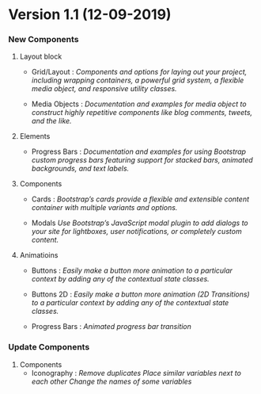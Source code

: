 # Version 1.1 (12-09-2019)

### New Components

1. Layout block 
    * Grid/Layout :
        *Components and options for laying out your project, including wrapping containers, a powerful grid system, a flexible media object, and responsive utility classes.*

    * Media Objects :
        *Documentation and examples for media object to construct highly repetitive components like blog comments, tweets, and the like.*
1. Elements
    * Progress Bars :
        *Documentation and examples for using Bootstrap custom progress bars featuring support for stacked bars, animated backgrounds, and text labels.*

1. Components
    * Cards :
        *Bootstrap’s cards provide a flexible and extensible content container with multiple variants and options.*
    
    * Modals
        *Use Bootstrap’s JavaScript modal plugin to add dialogs to your site for lightboxes, user notifications, or completely custom content.*

1. Animatioins 
    * Buttons :
        *Easily make a button more animation to a particular context by adding any of the contextual state classes.*

    * Buttons 2D :
        *Easily make a button more animation (2D Transitions) to a particular context by adding any of the contextual state classes.*

    * Progress Bars :
        *Animated progress bar transition*

### Update Components

1. Components
    * Iconography :
        *Remove duplicates*
        *Place similar variables next to each other*
        *Change the names of some variables*